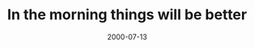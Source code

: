 ---
layout: base.njk
title : 'In the morning things will be better' 
view_title : 'In the morning things will be better' 
year : '2000' 
date : '2000-07-13' 
img_file : '/drawing/woods2.png' 
html_file : 'morningbet' 
next_html : 'missyou.html' 
year_order : '468' 
permalink : "title/{{html_file}}.html"
---
